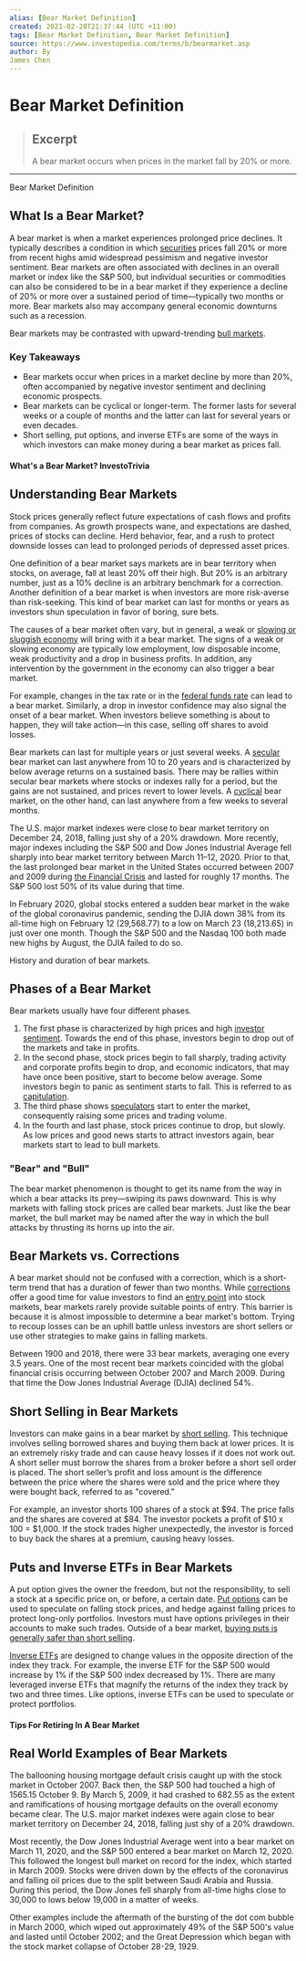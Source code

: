 ```yaml
---
alias: [Bear Market Definition]
created: 2021-02-28T21:37:44 (UTC +11:00)
tags: [Bear Market Definition, Bear Market Definition]
source: https://www.investopedia.com/terms/b/bearmarket.asp
author: By
James Chen
---
```


# Bear Market Definition

> ## Excerpt
> A bear market occurs when prices in the market fall by 20% or more.

---

Bear Market Definition
## What Is a Bear Market?

A bear market is when a market experiences prolonged price declines. It typically describes a condition in which [securities](https://www.investopedia.com/terms/s/security.asp) prices fall 20% or more from recent highs amid widespread pessimism and negative investor sentiment. Bear markets are often associated with declines in an overall market or index like the S&P 500, but individual securities or commodities can also be considered to be in a bear market if they experience a decline of 20% or more over a sustained period of time—typically two months or more. Bear markets also may accompany general economic downturns such as a recession.

Bear markets may be contrasted with upward-trending [bull markets](https://www.investopedia.com/terms/b/bullmarket.asp).

### Key Takeaways

-   Bear markets occur when prices in a market decline by more than 20%, often accompanied by negative investor sentiment and declining economic prospects.
-   Bear markets can be cyclical or longer-term. The former lasts for several weeks or a couple of months and the latter can last for several years or even decades.
-   Short selling, put options, and inverse ETFs are some of the ways in which investors can make money during a bear market as prices fall.

#### What's a Bear Market? InvestoTrivia

## Understanding Bear Markets

Stock prices generally reflect future expectations of cash flows and profits from companies. As growth prospects wane, and expectations are dashed, prices of stocks can decline. Herd behavior, fear, and a rush to protect downside losses can lead to prolonged periods of depressed asset prices.

One definition of a bear market says markets are in bear territory when stocks, on average, fall at least 20% off their high. But 20% is an arbitrary number, just as a 10% decline is an arbitrary benchmark for a correction. Another definition of a bear market is when investors are more risk-averse than risk-seeking. This kind of bear market can last for months or years as investors shun speculation in favor of boring, sure bets.

The causes of a bear market often vary, but in general, a weak or [slowing or sluggish economy](https://www.investopedia.com/terms/s/sluggisheconomy.asp) will bring with it a bear market. The signs of a weak or slowing economy are typically low employment, low disposable income, weak productivity and a drop in business profits. In addition, any intervention by the government in the economy can also trigger a bear market.

For example, changes in the tax rate or in the [federal funds rate](https://www.investopedia.com/terms/f/federalfundsrate.asp) can lead to a bear market. Similarly, a drop in investor confidence may also signal the onset of a bear market. When investors believe something is about to happen, they will take action—in this case, selling off shares to avoid losses. 

Bear markets can last for multiple years or just several weeks. A [secular](https://www.investopedia.com/terms/s/secularmarket.asp) bear market can last anywhere from 10 to 20 years and is characterized by below average returns on a sustained basis. There may be rallies within secular bear markets where stocks or indexes rally for a period, but the gains are not sustained, and prices revert to lower levels. A [cyclical](https://www.investopedia.com/terms/m/market_cycles.asp) bear market, on the other hand, can last anywhere from a few weeks to several months.

The U.S. major market indexes were close to bear market territory on December 24, 2018, falling just shy of a 20% drawdown. More recently, major indexes including the S&P 500 and Dow Jones Industrial Average fell sharply into bear market territory between March 11–12, 2020. Prior to that, the last prolonged bear market in the United States occurred between 2007 and 2009 during [the Financial Crisis](https://www.investopedia.com/terms/f/financial-crisis.asp) and lasted for roughly 17 months. The S&P 500 lost 50% of its value during that time.

In February 2020, global stocks entered a sudden bear market in the wake of the global coronavirus pandemic, sending the DJIA down 38% from its all-time high on February 12 (29,568.77) to a low on March 23 (18,213.65) in just over one month. Though the S&P 500 and the Nasdaq 100 both made new highs by August, the DJIA failed to do so.

History and duration of bear markets.

## Phases of a Bear Market

Bear markets usually have four different phases.

1.  The first phase is characterized by high prices and high [investor sentiment](https://www.investopedia.com/terms/m/marketsentiment.asp). Towards the end of this phase, investors begin to drop out of the markets and take in profits.
2.  In the second phase, stock prices begin to fall sharply, trading activity and corporate profits begin to drop, and economic indicators, that may have once been positive, start to become below average. Some investors begin to panic as sentiment starts to fall. This is referred to as [capitulation](https://www.investopedia.com/terms/c/capitulation.asp).
3.  The third phase shows [speculators](https://www.investopedia.com/terms/s/speculator.asp) start to enter the market, consequently raising some prices and trading volume.
4.  In the fourth and last phase, stock prices continue to drop, but slowly. As low prices and good news starts to attract investors again, bear markets start to lead to bull markets.

### "Bear" and "Bull"

The bear market phenomenon is thought to get its name from the way in which a bear attacks its prey—swiping its paws downward. This is why markets with falling stock prices are called bear markets. Just like the bear market, the bull market may be named after the way in which the bull attacks by thrusting its horns up into the air.

## Bear Markets vs. Corrections

A bear market should not be confused with a correction, which is a short-term trend that has a duration of fewer than two months. While [corrections](https://www.investopedia.com/terms/c/correction.asp) offer a good time for value investors to find an [entry point](https://www.investopedia.com/terms/e/entry-point.asp) into stock markets, bear markets rarely provide suitable points of entry. This barrier is because it is almost impossible to determine a bear market's bottom. Trying to recoup losses can be an uphill battle unless investors are short sellers or use other strategies to make gains in falling markets.

Between 1900 and 2018, there were 33 bear markets, averaging one every 3.5 years. One of the most recent bear markets coincided with the global financial crisis occurring between October 2007 and March 2009. During that time the Dow Jones Industrial Average (DJIA) declined 54%.

## Short Selling in Bear Markets

Investors can make gains in a bear market by [short selling](https://www.investopedia.com/terms/s/shortselling.asp). This technique involves selling borrowed shares and buying them back at lower prices. It is an extremely risky trade and can cause heavy losses if it does not work out. A short seller must borrow the shares from a broker before a short sell order is placed. The short seller’s profit and loss amount is the difference between the price where the shares were sold and the price where they were bought back, referred to as "covered."

For example, an investor shorts 100 shares of a stock at $94. The price falls and the shares are covered at $84. The investor pockets a profit of $10 x 100 = $1,000. If the stock trades higher unexpectedly, the investor is forced to buy back the shares at a premium, causing heavy losses. 

## Puts and Inverse ETFs in Bear Markets

A put option gives the owner the freedom, but not the responsibility, to sell a stock at a specific price on, or before, a certain date. [Put options](https://www.investopedia.com/terms/p/putoption.asp) can be used to speculate on falling stock prices, and hedge against falling prices to protect long-only portfolios. Investors must have options privileges in their accounts to make such trades. Outside of a bear market, [buying puts is generally safer than short selling](https://www.investopedia.com/articles/trading/092613/difference-between-short-selling-and-put-options.asp).

[Inverse ETFs](https://www.investopedia.com/terms/i/inverse-etf.asp) are designed to change values in the opposite direction of the index they track. For example, the inverse ETF for the S&P 500 would increase by 1% if the S&P 500 index decreased by 1%. There are many leveraged inverse ETFs that magnify the returns of the index they track by two and three times. Like options, inverse ETFs can be used to speculate or protect portfolios.

#### Tips For Retiring In A Bear Market

## Real World Examples of Bear Markets

The ballooning housing mortgage default crisis caught up with the stock market in October 2007. Back then, the S&P 500 had touched a high of 1565.15 October 9. By March 5, 2009, it had crashed to 682.55 as the extent and ramifications of housing mortgage defaults on the overall economy became clear. The U.S. major market indexes were again close to bear market territory on December 24, 2018, falling just shy of a 20% drawdown.

Most recently, the Dow Jones Industrial Average went into a bear market on March 11, 2020, and the S&P 500 entered a bear market on March 12, 2020. This followed the longest bull market on record for the index, which started in March 2009. Stocks were driven down by the effects of the coronavirus and falling oil prices due to the split between Saudi Arabia and Russia. During this period, the Dow Jones fell sharply from all-time highs close to 30,000 to lows below 19,000 in a matter of weeks.

Other examples include the aftermath of the bursting of the dot com bubble in March 2000, which wiped out approximately 49% of the S&P 500's value and lasted until October 2002; and the Great Depression which began with the stock market collapse of October 28-29, 1929.
